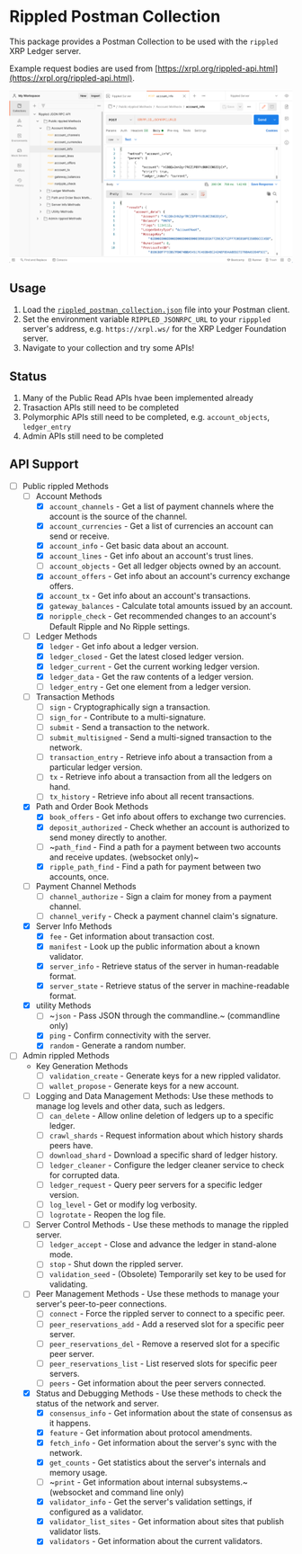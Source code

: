 # Rippled Postman Collection

This package provides a Postman Collection to be used with the `rippled` XRP Ledger server.

Example request bodies are used from [https://xrpl.org/rippled-api.html](https://xrpl.org/rippled-api.html).

![](docs/rippled_request_account_info.png)

## Usage

1. Load the [`rippled_postman_collection.json`](rippled_postman_collection.json) file into your Postman client.
1. Set the environment variable `RIPPLED_JSONRPC_URL` to your `ripppled` server's address, e.g. `https://xrpl.ws/` for the XRP Ledger Foundation server.
1. Navigate to your collection and try some APIs!

## Status

1. Many of the Public Read APIs hvae been implemented already
1. Trasaction APIs still need to be completed
1. Polymorphic APIs still need to be completed, e.g. `account_objects`, `ledger_entry`
1. Admin APIs still need to be completed

## API Support

- [ ] Public rippled Methods
  - [ ] Account Methods
    - [x] `account_channels` - Get a list of payment channels where the account is the source of the channel.
    - [x] `account_currencies` - Get a list of currencies an account can send or receive.
    - [x] `account_info` - Get basic data about an account.
    - [x] `account_lines` - Get info about an account's trust lines.
    - [ ] `account_objects` - Get all ledger objects owned by an account.
    - [x] `account_offers` - Get info about an account's currency exchange offers.
    - [x] `account_tx` - Get info about an account's transactions.
    - [x] `gateway_balances` - Calculate total amounts issued by an account.
    - [x] `noripple_check` - Get recommended changes to an account's Default Ripple and No Ripple settings.
  - [ ] Ledger Methods
    - [x] `ledger` - Get info about a ledger version.
    - [x] `ledger_closed` - Get the latest closed ledger version.
    - [x] `ledger_current` - Get the current working ledger version.
    - [x] `ledger_data` - Get the raw contents of a ledger version.
    - [ ] `ledger_entry` - Get one element from a ledger version.
  - [ ] Transaction Methods
    - [ ] `sign` - Cryptographically sign a transaction.
    - [ ] `sign_for` - Contribute to a multi-signature.
    - [ ] `submit` - Send a transaction to the network.
    - [ ] `submit_multisigned` - Send a multi-signed transaction to the network.
    - [ ] `transaction_entry` - Retrieve info about a transaction from a particular ledger version.
    - [ ] `tx` - Retrieve info about a transaction from all the ledgers on hand.
    - [ ] `tx_history` - Retrieve info about all recent transactions.
  - [x] Path and Order Book Methods
    - [x] `book_offers` - Get info about offers to exchange two currencies.
    - [x] `deposit_authorized` - Check whether an account is authorized to send money directly to another.
    - [ ] ~`path_find` - Find a path for a payment between two accounts and receive updates. (websocket only)~
    - [x] `ripple_path_find` - Find a path for payment between two accounts, once.
  - [ ] Payment Channel Methods
    - [ ] `channel_authorize` - Sign a claim for money from a payment channel.
    - [ ] `channel_verify` - Check a payment channel claim's signature.
  - [x] Server Info Methods
    - [x] `fee` - Get information about transaction cost.
    - [x] `manifest` - Look up the public information about a known validator.
    - [x] `server_info` - Retrieve status of the server in human-readable format.
    - [x] `server_state` - Retrieve status of the server in machine-readable format.
  - [x] utility Methods
    - [ ] ~`json` - Pass JSON through the commandline.~ (commandline only)
	- [x] `ping` - Confirm connectivity with the server.
    - [x] `random` - Generate a random number.
- [ ] Admin rippled Methods
  - Key Generation Methods
    - [ ] `validation_create` - Generate keys for a new rippled validator.
    - [ ] `wallet_propose` - Generate keys for a new account.
  - [ ] Logging and Data Management Methods: Use these methods to manage log levels and other data, such as ledgers.
    - [ ] `can_delete` - Allow online deletion of ledgers up to a specific ledger.
    - [ ] `crawl_shards` - Request information about which history shards peers have.
    - [ ] `download_shard` - Download a specific shard of ledger history.
    - [ ] `ledger_cleaner` - Configure the ledger cleaner service to check for corrupted data.
    - [ ] `ledger_request` - Query peer servers for a specific ledger version.
    - [ ] `log_level` - Get or modify log verbosity.
    - [ ] `logrotate` - Reopen the log file.
  - [ ] Server Control Methods - Use these methods to manage the rippled server.
    - [ ] `ledger_accept` - Close and advance the ledger in stand-alone mode.
    - [ ] `stop` - Shut down the rippled server.
    - [ ] `validation_seed` - (Obsolete) Temporarily set key to be used for validating.
  - [ ] Peer Management Methods - Use these methods to manage your server's peer-to-peer connections.
    - [ ] `connect` - Force the rippled server to connect to a specific peer.
    - [ ] `peer_reservations_add` - Add a reserved slot for a specific peer server.
    - [ ] `peer_reservations_del` - Remove a reserved slot for a specific peer server.
    - [ ] `peer_reservations_list` - List reserved slots for specific peer servers.
    - [ ] `peers` - Get information about the peer servers connected.
  - [x] Status and Debugging Methods - Use these methods to check the status of the network and server.
    - [x] `consensus_info` - Get information about the state of consensus as it happens.
    - [x] `feature` - Get information about protocol amendments.
    - [x] `fetch_info` - Get information about the server's sync with the network.
    - [x] `get_counts` - Get statistics about the server's internals and memory usage.
    - [ ] ~`print` - Get information about internal subsystems.~ (websocket and command line only)
    - [x] `validator_info` - Get the server's validation settings, if configured as a validator.
    - [x] `validator_list_sites` - Get information about sites that publish validator lists.
    - [x] `validators` - Get information about the current validators.